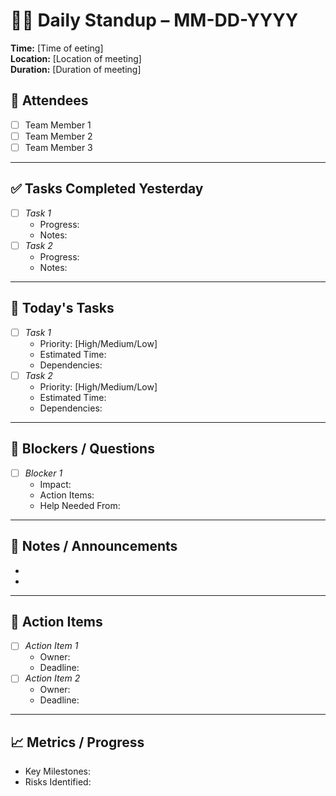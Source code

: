 # 🏃‍♂️ Daily Standup – MM-DD-YYYY

**Time:** [Time of eeting]  
**Location:** [Location of meeting]  
**Duration:** [Duration of meeting]

## 👥 Attendees
- [ ] Team Member 1
- [ ] Team Member 2
- [ ] Team Member 3

---

## ✅ Tasks Completed Yesterday
- [ ] _Task 1_
  - Progress: 
  - Notes: 
- [ ] _Task 2_
  - Progress: 
  - Notes: 

---

## 🎯 Today's Tasks
- [ ] _Task 1_
  - Priority: [High/Medium/Low]
  - Estimated Time: 
  - Dependencies: 
- [ ] _Task 2_
  - Priority: [High/Medium/Low]
  - Estimated Time: 
  - Dependencies: 

---

## 🚧 Blockers / Questions
- [ ] _Blocker 1_
  - Impact: 
  - Action Items: 
  - Help Needed From: 

---

## 📌 Notes / Announcements
- 
- 

---

## 🔄 Action Items
- [ ] _Action Item 1_
  - Owner: 
  - Deadline: 
- [ ] _Action Item 2_
  - Owner: 
  - Deadline: 

---

## 📈 Metrics / Progress
- Key Milestones: 
- Risks Identified: 